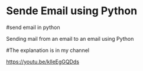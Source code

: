# Sende Email using Python

#send email in python

Sending mail from an email to an email using Python

#The explanation is in my channel


https://youtu.be/klleEgGQDds

